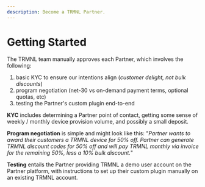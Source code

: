 ```yaml
---
description: Become a TRMNL Partner.
---
```


# Getting Started

The TRMNL team manually approves each Partner, which involves the following:

1. basic KYC to ensure our intentions align (_customer delight, not bulk discounts_)
2. program negotiation (net-30 vs on-demand payment terms, optional quotas, etc)
3. testing the Partner's custom plugin end-to-end

**KYC** includes determining a Partner point of contact, getting some sense of weekly / monthly device provision volume, and possibly a small deposit.

**Program negotiation** is simple and might look like this: "_Partner wants to award their customers a TRMNL device for 50% off. Partner can generate TRMNL discount codes for 50% off and will pay TRMNL monthly via invoice for the remaining 50%, less a 10% bulk discount._"

**Testing** entails the Partner providing TRMNL a demo user account on the Partner platform, with instructions to set up their custom plugin manually on an existing TRMNL account.
